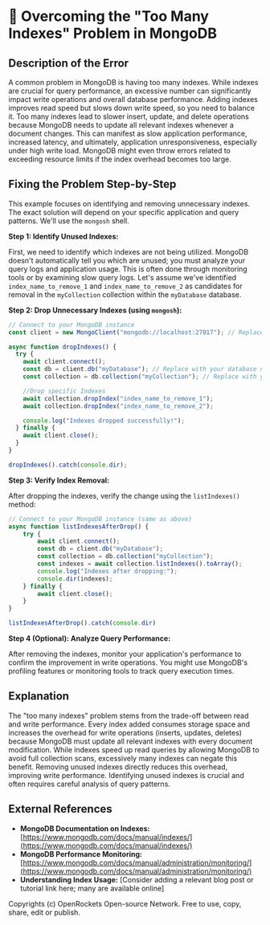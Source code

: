 # 🐞 Overcoming the "Too Many Indexes" Problem in MongoDB


## Description of the Error

A common problem in MongoDB is having too many indexes. While indexes are crucial for query performance, an excessive number can significantly impact write operations and overall database performance.  Adding indexes improves read speed but slows down write speed, so you need to balance it.  Too many indexes lead to slower insert, update, and delete operations because MongoDB needs to update all relevant indexes whenever a document changes.  This can manifest as slow application performance, increased latency, and ultimately, application unresponsiveness, especially under high write load.  MongoDB might even throw errors related to exceeding resource limits if the index overhead becomes too large.

## Fixing the Problem Step-by-Step

This example focuses on identifying and removing unnecessary indexes.  The exact solution will depend on your specific application and query patterns.  We'll use the `mongosh` shell.

**Step 1: Identify Unused Indexes:**

First, we need to identify which indexes are not being utilized.  MongoDB doesn't automatically tell you which are unused; you must analyze your query logs and application usage. This is often done through monitoring tools or by examining slow query logs.  Let's assume we've identified `index_name_to_remove_1` and `index_name_to_remove_2` as candidates for removal in the `myCollection` collection within the `myDatabase` database.

**Step 2: Drop Unnecessary Indexes (using `mongosh`):**


```javascript
// Connect to your MongoDB instance
const client = new MongoClient("mongodb://localhost:27017"); // Replace with your connection string

async function dropIndexes() {
  try {
    await client.connect();
    const db = client.db("myDatabase"); // Replace with your database name
    const collection = db.collection("myCollection"); // Replace with your collection name

    //Drop specific Indexes
    await collection.dropIndex("index_name_to_remove_1");
    await collection.dropIndex("index_name_to_remove_2");

    console.log("Indexes dropped successfully!");
  } finally {
    await client.close();
  }
}

dropIndexes().catch(console.dir);


```

**Step 3: Verify Index Removal:**

After dropping the indexes, verify the change using the `listIndexes()` method:

```javascript
// Connect to your MongoDB instance (same as above)
async function listIndexesAfterDrop() {
    try {
        await client.connect();
        const db = client.db("myDatabase");
        const collection = db.collection("myCollection");
        const indexes = await collection.listIndexes().toArray();
        console.log("Indexes after dropping:");
        console.dir(indexes);
    } finally {
        await client.close();
    }
}

listIndexesAfterDrop().catch(console.dir)
```

**Step 4 (Optional):  Analyze Query Performance:**

After removing the indexes, monitor your application's performance to confirm the improvement in write operations.  You might use MongoDB's profiling features or monitoring tools to track query execution times.


## Explanation

The "too many indexes" problem stems from the trade-off between read and write performance.  Every index added consumes storage space and increases the overhead for write operations (inserts, updates, deletes) because MongoDB must update all relevant indexes with every document modification.  While indexes speed up read queries by allowing MongoDB to avoid full collection scans, excessively many indexes can negate this benefit.  Removing unused indexes directly reduces this overhead, improving write performance. Identifying unused indexes is crucial and often requires careful analysis of query patterns.


## External References

* **MongoDB Documentation on Indexes:** [https://www.mongodb.com/docs/manual/indexes/](https://www.mongodb.com/docs/manual/indexes/)
* **MongoDB Performance Monitoring:** [https://www.mongodb.com/docs/manual/administration/monitoring/](https://www.mongodb.com/docs/manual/administration/monitoring/)
* **Understanding Index Usage:** [Consider adding a relevant blog post or tutorial link here; many are available online]


Copyrights (c) OpenRockets Open-source Network. Free to use, copy, share, edit or publish.

